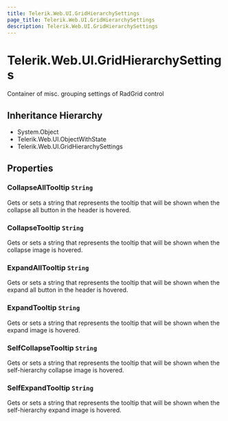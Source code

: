 ```yaml
---
title: Telerik.Web.UI.GridHierarchySettings
page_title: Telerik.Web.UI.GridHierarchySettings
description: Telerik.Web.UI.GridHierarchySettings
---
```


# Telerik.Web.UI.GridHierarchySettings

Container of misc. grouping settings of RadGrid control

## Inheritance Hierarchy

* System.Object
* Telerik.Web.UI.ObjectWithState
* Telerik.Web.UI.GridHierarchySettings

## Properties

###  CollapseAllTooltip `String`

Gets or sets a string that represents the tooltip that will be shown when the
            collapse all button in the header is hovered.

###  CollapseTooltip `String`

Gets or sets a string that represents the tooltip that will be shown when the
            collapse image is hovered.

###  ExpandAllTooltip `String`

Gets or sets a string that represents the tooltip that will be shown when the
            expand all button in the header is hovered.

###  ExpandTooltip `String`

Gets or sets a string that represents the tooltip that will be shown when the
            expand image is hovered.

###  SelfCollapseTooltip `String`

Gets or sets a string that represents the tooltip that will be shown when the
            self-hierarchy collapse image is hovered.

###  SelfExpandTooltip `String`

Gets or sets a string that represents the tooltip that will be shown when the
            self-hierarchy expand image is hovered.

